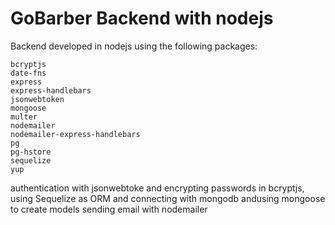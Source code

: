 # GoBarber Backend with nodejs

Backend developed in nodejs using the following packages:

```
bcryptjs
date-fns
express
express-handlebars
jsonwebtoken
mongoose
multer
nodemailer
nodemailer-express-handlebars
pg
pg-hstore
sequelize
yup
```


authentication with jsonwebtoke and encrypting passwords in bcryptjs, using Sequelize as ORM and  connecting with mongodb andusing mongoose to create models sending email with nodemailer
